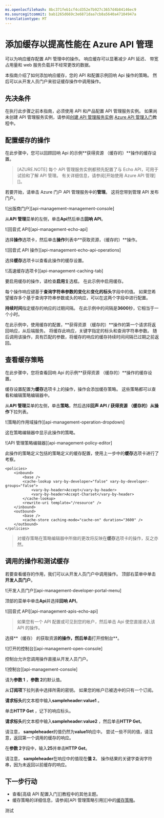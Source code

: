 ```yaml
---
ms.openlocfilehash: 8bc371feb1cf4cd352e7b927c3657d4b84146ec9
ms.sourcegitcommit: bab1265d669c3e6871daa7cb8a5640a47104947a
translationtype: MT
---
```

<properties
    pageTitle="添加缓存以提高性能在 Azure API 管理"
    description="了解如何提高延迟、 带宽占用量和 API 管理服务调用的 web 服务加载。"
    services="api-management"
    documentationCenter=""
    authors="steved0x"
    manager="dwrede"
    editor=""/>

<tags
    ms.service="api-management"
    ms.workload="mobile"
    ms.tgt_pltfrm="na"
    ms.devlang="na"
    ms.topic="get-started-article" 
    ms.date="08/05/2015"
    ms.author="sdanie"/>

# 添加缓存以提高性能在 Azure API 管理

可以为响应缓存配置 API 管理中的操作。 响应缓存可以显著减少 API 延迟、 带宽占用量和 web 服务负载并不经常更改的数据。

本指南介绍了如何添加响应缓存，您的 API 和配置示例回响 Api 操作的策略。 然后可以从开发人员门户来验证缓存操作中调用操作。


## 先决条件

在执行此步骤之前本指南，必须使用 API 和产品配置 API 管理服务实例。 如果尚未创建 API 管理服务实例，请参阅[创建 API 管理服务实例][] [Azure API 管理入门][]教程中。

## <a name="configure-caching"> </a>配置缓存的操作

在此步骤中，您可以回顾回响 Api 的示例**获得资源 （缓存的）**操作的缓存设置。

>[AZURE.NOTE] 每个 API 管理服务实例都预先配置了与 Echo API，可用于试验和了解 API 管理。 有关详细信息，请参阅[开始使用 Azure API 管理][]。

若要开始，请单击 Azure 门户 API 管理服务中的**管理**。 这将您带到管理 API 发布门户。

![出版商门户][api-management-management-console]

从**API 管理**菜单的左侧，单击**Api**然后单击**回响 API**。

![回音式 API][api-management-echo-api]

选择**操作**选项卡，然后单击**操作**列表中**获取资源，（缓存的）**操作。

![回音式 API 操作][api-management-echo-api-operations]

选择**缓存**选项卡以查看此操作的缓存设置。

![高速缓存选项卡][api-management-caching-tab]

要启用缓存的操作，请检查**启用**复选框。 在此示例中启用缓存。

每个操作响应键基于**查询字符串参数的变化**和**变化的标头**字段中的值。 如果您希望缓存多个基于查询字符串参数或头的响应，可以在这两个字段中进行配置。

**持续时间**指定缓存的响应的过期间隔。 在此示例中的间隔是**3600**秒，它相当于一个小时。

在此示例中，使用缓存的配置，**获得资源 （缓存的）**操作的第一个请求将返回响应，从后端服务。 将缓存此响应，关键字指定的标头和查询字符串参数。 随后调用该操作，具有匹配的参数，将缓存的响应的缓存持续时间间隔已过期之前返回。

## <a name="caching-policies"> </a>查看缓存策略

在此步骤中，您将查看回响 Api 的示例**获得资源 （缓存的）**操作的缓存设置。

缓存设置配置为**缓存**选项卡上的操作，操作会添加缓存策略。 这些策略都可以查看和编辑策略编辑器中。

从**API 管理**菜单的左侧，单击**策略**，然后选择**回声 API / 获得资源 （缓存的）**从**操作**下拉列表。

![策略的作用域操作][api-management-operation-dropdown]

这在策略编辑器中显示此操作的策略。

![API 管理策略编辑器][api-management-policy-editor]

此操作的策略定义包括的策略定义的缓存配置，使用上一步中的**缓存**选项卡进行了考察。

    <policies>
        <inbound>
            <base />
            <cache-lookup vary-by-developer="false" vary-by-developer-groups="false">
                <vary-by-header>Accept</vary-by-header>
                <vary-by-header>Accept-Charset</vary-by-header>
            </cache-lookup>
            <rewrite-uri template="/resource" />
        </inbound>
        <outbound>
            <base />
            <cache-store caching-mode="cache-on" duration="3600" />
        </outbound>
    </policies>

>对缓存策略在策略编辑器中所做的更改将反映在**缓存**选项卡的操作，反之亦然。

## <a name="test-operation"> </a>调用的操作和测试缓存

若要查看缓存的作用，我们可以从开发人员门户中调用操作。 顶部右菜单中单击**开发人员门户**。

![开发人员门户][api-management-developer-portal-menu]

顶部的菜单中单击**Api**并选择**回响 API**。

![回音式 API][api-management-apis-echo-api]

>如果您有一个 API 配置或可见到您的帐户，然后单击 Api 使您直接进入该 API 的操作。

选择**（缓存） 的获取资源**的操作，然后单击**打开控制台**。

![打开的控制台][api-management-open-console]

控制台允许您调用操作直接从开发人员门户。

![控制台][api-management-console]

请为**参数 1** ，**参数 2**的默认值。

从**订阅项**下拉列表中选择所需的密钥。 如果您的帐户已被选中的只有一个订阅。

**请求标头**的文本框中输入**sampleheader:value1** 。

单击**HTTP Get** ，记下的响应标头。

**请求标头**的文本框中输入**sampleheader:value2** ，然后单击**HTTP Get**。

请注意， **sampleheader**的值仍然为**value1**响应中。 尝试一些不同的值，请注意，返回第一个调用的缓存的响应。

在**参数 2**字段中，输入**25**并单击**HTTP Get**。

请注意， **sampleheader**在响应中的值现在**值 2**。 操作结果的关键字查询字符串，因为未返回以前缓存的响应。

## <a name="next-steps"> </a>下一步行动

-   查看[高级 API 配置入门][]教程中的其他主题。
-   缓存策略的详细信息，请参阅[API 管理策略引用][]中的[缓存策略][]。

[api 管理管理控制台]: ./media/api-management-howto-cache/api-management-management-console.png
[api 管理回响 api]: ./media/api-management-howto-cache/api-management-echo-api.png
[api 的管理-echo 的 api 的操作]: ./media/api-management-howto-cache/api-management-echo-api-operations.png
[api 的管理-缓存的选项卡]: ./media/api-management-howto-cache/api-management-caching-tab.png
[api 管理的操作下拉列表]: ./media/api-management-howto-cache/api-management-operation-dropdown.png
[api 管理策略编辑器]: ./media/api-management-howto-cache/api-management-policy-editor.png
[api 的管理-开发-门户-菜单]: ./media/api-management-howto-cache/api-management-developer-portal-menu.png
[api 的管理的 api-回响的 api]: ./media/api-management-howto-cache/api-management-apis-echo-api.png
[api 管理打开控制台]: ./media/api-management-howto-cache/api-management-open-console.png
[api 管理控制台]: ./media/api-management-howto-cache/api-management-console.png


[如何将操作添加到 API]: api-management-howto-add-operations.md
[如何添加和发布产品]: api-management-howto-add-products.md
[监控和分析]: api-management-monitoring.md
[向产品中添加 Api]: api-management-howto-add-products.md#add-apis
[发布产品]: api-management-howto-add-products.md#publish-product
[Azure API 管理入门]: api-management-get-started.md
[开始使用高级 API 配置]: api-management-get-started-advanced.md

[API 管理策略参考]: https://msdn.microsoft.com/library/azure/dn894081.aspx
[缓存策略]: https://msdn.microsoft.com/library/azure/dn894086.aspx

[创建 API 管理服务实例]: api-management-get-started.md#create-service-instance

[配置缓存的操作]: #configure-caching
[查看缓存策略]: #caching-policies
[调用的操作和测试缓存]: #test-operation
[下一步行动]: #next-steps

测试
